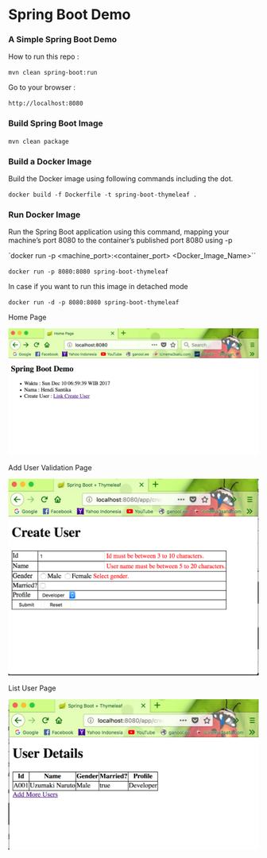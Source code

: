 # Spring Boot Demo

### A Simple Spring Boot Demo

How to run this repo :

`mvn clean spring-boot:run`

Go to your browser :

`http://localhost:8080`

### Build Spring Boot Image

`mvn clean package`

### Build a Docker Image

Build the Docker image using following commands including the dot.

`docker build -f Dockerfile -t spring-boot-thymeleaf .`

### Run Docker Image

Run the Spring Boot application using this command, mapping your machine’s port 8080 to the container’s published port 8080 using -p

`docker run -p <machine_port>:<container_port> <Docker_Image_Name>``

`docker run -p 8080:8080 spring-boot-thymeleaf`

In case if you want to run this image in detached mode

`docker run -d -p 8080:8080 spring-boot-thymeleaf`

Home Page

![Home Page](img/home.png "Home Page")

Add User Validation Page

![Add User Validation Page](img/validasi.png "Add User Validation Page")

List User Page

![List User Page](img/list.png "List User Page")